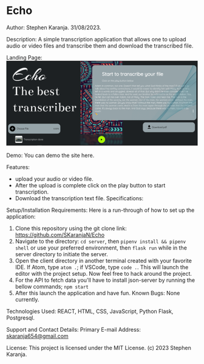 # Echo

Author: Stephen Karanja. 31/08/2023.

Description: A simple transcription application that allows one to upload audio or video files and transcribe them and download the transcribed file.

Landing Page:
![Landing Page Image](client/src/images/Echo.png)

Demo: You can demo the site here.

Features:
- upload your audio or video file.
- After the upload is complete click on the play button to start transcription.
- Download the transcription text file.
Specifications:

Setup/Installation Requirements:
Here is a run-through of how to set up the application:

1. Clone this repository using the git clone link: https://github.com/SKaranjaN/Echo
2. Navigate to the directory: `cd server`, then `pipenv install && pipenv shell` or use your preferred environment, then `flask run` while in the server directory to initiate the server.
3. Open the client directory in another terminal created with your favorite IDE. If Atom, type `atom .`; if VSCode, type `code .`. This will launch the editor with the project setup. Now feel free to hack around the project.
4. For the API to fetch data you'll have to install json-server by running the bellow commands;
    `npm start`  
5. After this launch the application and have fun.
Known Bugs: None currently.

Technologies Used: REACT, HTML, CSS, JavaScript, Python Flask, Postgresql.

Support and Contact Details:
Primary E-mail Address: skaranja654@gmail.com

License: This project is licensed under the MIT License. (c) 2023 Stephen Karanja.